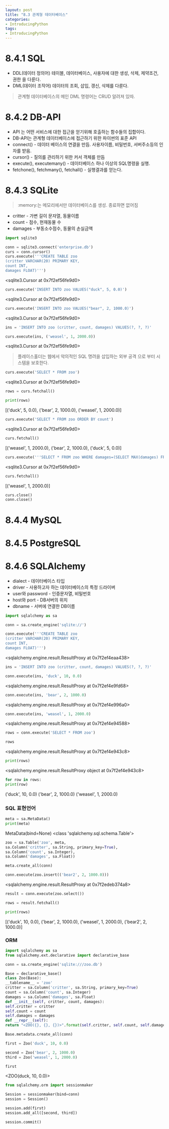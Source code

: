 ```yaml
---
layout: post
title: "8.3 관계형 데이터베이스"
categories:
- IntroducingPython
tags:
- IntroducingPython
---
```


# 8.4.1 SQL
* DDL(데이터 정의어) 테이블, 데이터베이스, 사용자에 대한 생성, 삭제, 제약조건, 권한 을 다룬다.
* DML(데이터 조작어) 데이터의 조회, 삽입, 갱신, 삭제를 다룬다.
> 관계형 데이터베이스의 메인 DML 명령어는 CRUD 알려져 있따.
# 8.4.2 DB-API
* API 는 어떤 서비스에 대한 접근을 얻기위해 호출하는 함수들의 집합이다.
* DB-API는 관계형 데이터베이스에 접근하기 위한 파이썬의 표준 API
* connect() - 데이터 베이스의 연결을 만듬. 사용자이름, 비밀번호, 서버주소등의 인자를 받음.
* cursor() - 질의를 관리하기 위한 커서 객체를 만듬
* execute(), executemany() - 데이터베이스 하나 이상의 SQL명령을 실행.
* fetchone(), fetchmany(), fetchall() - 실행결과를 얻는다.
# 8.4.3 SQLite
> :memory:는 메모리에서만 데이터베이스를 생성. 종료하면 없어짐
* critter - 가변 길이 문자열, 동물이름
* count - 점수, 현재동물 수
* damages - 부동소수점수, 동물의 손실금액
```python
import sqlite3
```
```python
conn = sqlite3.connect('enterprise.db')
curs = conn.cursor()
curs.execute('''CREATE TABLE zoo
(critter VARCHAR(20) PRIMARY KEY,
count INT,
damages FLOAT)''')
```
<sqlite3.Cursor at 0x7f2ef56fe9d0>
```python
curs.execute('INSERT INTO zoo VALUES("duck", 5, 0.0)')
```
<sqlite3.Cursor at 0x7f2ef56fe9d0>
```python
curs.execute('INSERT INTO zoo VALUES("bear", 2, 1000.0)')
```
<sqlite3.Cursor at 0x7f2ef56fe9d0>
```python
ins = 'INSERT INTO zoo (critter, count, damages) VALUES(?, ?, ?)'
```
```python
curs.execute(ins, ('weasel', 1, 2000.0))
```
<sqlite3.Cursor at 0x7f2ef56fe9d0>
> 플레이스홀더는 웹에서 악의적인 SQL 명려을 삽입하는 외부 공격 으로 부터 시스템을 보호한다.
```python
curs.execute('SELECT * FROM zoo')
```
<sqlite3.Cursor at 0x7f2ef56fe9d0>
```python
rows = curs.fetchall()
```
```python
print(rows)
```
[('duck', 5, 0.0), ('bear', 2, 1000.0), ('weasel', 1, 2000.0)]
```python
curs.execute('SELECT * FROM zoo ORDER BY count')
```
<sqlite3.Cursor at 0x7f2ef56fe9d0>
```python
curs.fetchall()
```
[('weasel', 1, 2000.0), ('bear', 2, 1000.0), ('duck', 5, 0.0)]
```python
curs.execute('''SELECT * FROM zoo WHERE damages=(SELECT MAX(damages) FROM zoo)''')
```
<sqlite3.Cursor at 0x7f2ef56fe9d0>
```python
curs.fetchall()
```
[('weasel', 1, 2000.0)]
```python
curs.close()
conn.close()
```
# 8.4.4 MySQL
# 8.4.5 PostgreSQL
# 8.4.6 SQLAlchemy
* dialect - 데이터베이스 타입
* driver - 사용하고자 하는 데이터베이스의 특정 드라이버
* user와 password - 인증문자열, 비밀번호
* host와 port - DB서버의 위치
* dbname - 서버에 연결한 DB이름
```python
import sqlalchemy as sa
```
```python
conn = sa.create_engine('sqlite://')
```
```python
conn.execute('''CREATE TABLE zoo
(critter VARCHAR(20) PRIMARY KEY,
count INT,
damages FLOAT)''')
```
<sqlalchemy.engine.result.ResultProxy at 0x7f2ef4eaa438>
```python
ins = 'INSERT INTO zoo (critter, count, damages) VALUES(?, ?, ?)'
```
```python
conn.execute(ins, 'duck', 10, 0.0)
```
<sqlalchemy.engine.result.ResultProxy at 0x7f2ef4e9fd68>
```python
conn.execute(ins, 'bear', 2, 1000.0)
```
<sqlalchemy.engine.result.ResultProxy at 0x7f2ef4e996a0>
```python
conn.execute(ins, 'weasel', 1, 2000.0)
```
<sqlalchemy.engine.result.ResultProxy at 0x7f2ef4e94588>
```python
rows = conn.execute('SELECT * FROM zoo')
```
```python
rows
```
<sqlalchemy.engine.result.ResultProxy at 0x7f2ef4e943c8>
```python
print(rows)
```
<sqlalchemy.engine.result.ResultProxy object at 0x7f2ef4e943c8>
```python
for row in rows:
print(row)
```
('duck', 10, 0.0)
('bear', 2, 1000.0)
('weasel', 1, 2000.0)
### SQL 표현언어
```python
meta = sa.MetaData()
print(meta)
```
MetaData(bind=None)
<class 'sqlalchemy.sql.schema.Table'>
```python
zoo = sa.Table('zoo', meta,
sa.Column('critter', sa.String, primary_key=True),
sa.Column('count', sa.Integer),
sa.Column('damages', sa.Float))

```
```python
meta.create_all(conn)
```
```python
conn.execute(zoo.insert(('bear2', 2, 1000.0)))
```
<sqlalchemy.engine.result.ResultProxy at 0x7f2edeb374a8>
```python
result = conn.execute(zoo.select())
```
```python
rows = result.fetchall()
```
```python
print(rows)
```
[('duck', 10, 0.0), ('bear', 2, 1000.0), ('weasel', 1, 2000.0), ('bear2', 2, 1000.0)]
### ORM
```python
import sqlalchemy as sa
from sqlalchemy.ext.declarative import declarative_base
```
```python
conn = sa.create_engine('sqlite:///zoo.db')
```
```python
Base = declarative_base()
class Zoo(Base):
__tablename__ = 'zoo'
critter = sa.Column('critter', sa.String, primary_key=True)
count = sa.Column('count', sa.Integer)
damages = sa.Column('damages', sa.Float)
def __init__(self, critter, count, damages):
self.critter = critter
self.count = count
self.damages = damages
def __repr__(self):
return "<ZOO({}, {}, {})>".format(self.critter, self.count, self.damages)
```
```python
Base.metadata.create_all(conn)
```
```python
first = Zoo('duck', 10, 0.0)
```
```python
second = Zoo('bear', 2, 1000.0)
third = Zoo('weasel', 1, 2000.0)
```
```python
first
```
<ZOO(duck, 10, 0.0)>
```python
from sqlalchemy.orm import sessionmaker
```
```python
Session = sessionmaker(bind=conn)
session = Session()
```
```python
session.add(first)
session.add_all([second, third])
```
```python
session.commit()
```
